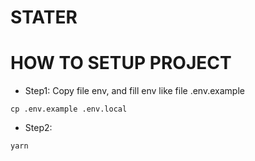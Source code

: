 # STATER 

# HOW TO SETUP PROJECT

- Step1: Copy file env, and fill env like file .env.example

```
cp .env.example .env.local
```

- Step2:

```
yarn
```
